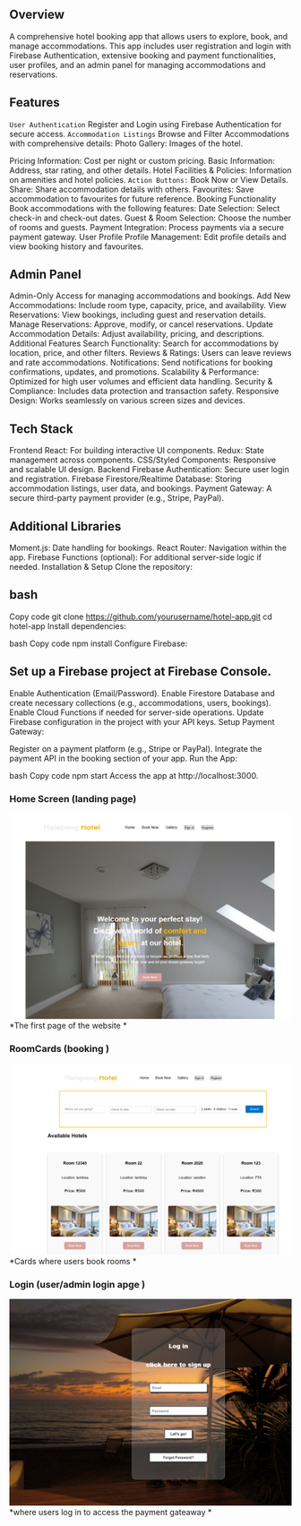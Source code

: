 ## Overview
A comprehensive hotel booking app that allows users to explore, book, and manage accommodations. This app includes user registration and login with Firebase Authentication, extensive booking and payment functionalities, user profiles, and an admin panel for managing accommodations and reservations.

## Features
`User Authentication`
Register and Login using Firebase Authentication for secure access.
`Accommodation Listings`
Browse and Filter Accommodations with comprehensive details:
Photo Gallery: Images of the hotel.

Pricing Information: Cost per night or custom pricing.
Basic Information: Address, star rating, and other details.
Hotel Facilities & Policies: Information on amenities and hotel policies.
`Action Buttons:`
Book Now or View Details.
Share: Share accommodation details with others.
Favourites: Save accommodation to favourites for future reference.
Booking Functionality
Book accommodations with the following features:
Date Selection: Select check-in and check-out dates.
Guest & Room Selection: Choose the number of rooms and guests.
Payment Integration: Process payments via a secure payment gateway.
User Profile
Profile Management: Edit profile details and view booking history and favourites.
## Admin Panel
Admin-Only Access for managing accommodations and bookings.
Add New Accommodations: Include room type, capacity, price, and availability.
View Reservations: View bookings, including guest and reservation details.
Manage Reservations: Approve, modify, or cancel reservations.
Update Accommodation Details: Adjust availability, pricing, and descriptions.
Additional Features
Search Functionality: Search for accommodations by location, price, and other filters.
Reviews & Ratings: Users can leave reviews and rate accommodations.
Notifications: Send notifications for booking confirmations, updates, and promotions.
Scalability & Performance: Optimized for high user volumes and efficient data handling.
Security & Compliance: Includes data protection and transaction safety.
Responsive Design: Works seamlessly on various screen sizes and devices.
## Tech Stack
Frontend
React: For building interactive UI components.
Redux: State management across components.
CSS/Styled Components: Responsive and scalable UI design.
Backend
Firebase Authentication: Secure user login and registration.
Firebase Firestore/Realtime Database: Storing accommodation listings, user data, and bookings.
Payment Gateway: A secure third-party payment provider (e.g., Stripe, PayPal).
## Additional Libraries
Moment.js: Date handling for bookings.
React Router: Navigation within the app.
Firebase Functions (optional): For additional server-side logic if needed.
Installation & Setup
Clone the repository:

## bash
Copy code
git clone https://github.com/yourusername/hotel-app.git
cd hotel-app
Install dependencies:

bash
Copy code
npm install
Configure Firebase:

## Set up a Firebase project at Firebase Console.
Enable Authentication (Email/Password).
Enable Firestore Database and create necessary collections (e.g., accommodations, users, bookings).
Enable Cloud Functions if needed for server-side operations.
Update Firebase configuration in the project with your API keys.
Setup Payment Gateway:

Register on a payment platform (e.g., Stripe or PayPal).
Integrate the payment API in the booking section of your app.
Run the App:

bash
Copy code
npm start
Access the app at http://localhost:3000.

### Home Screen (landing page)
![Home Screen](src/images/Screenshot%202024-10-31%20115314.png)
*The first page of the website *

### RoomCards (booking )
![Home Screen](src/images/rooms.png)
*Cards where users book rooms *

### Login  (user/admin login apge )
![Home Screen](src/images/login.png)
*where users log in to access the payment gateaway *

